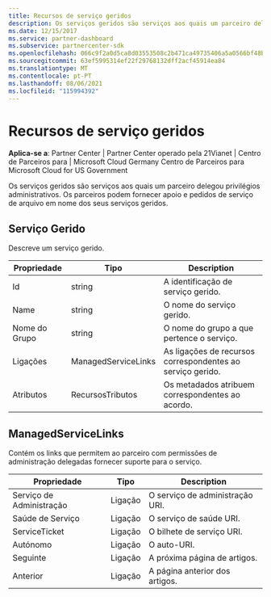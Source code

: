 ```yaml
---
title: Recursos de serviço geridos
description: Os serviços geridos são serviços aos quais um parceiro delegou privilégios administrativos. Os parceiros podem fornecer apoio e pedidos de serviço de arquivo em nome dos seus serviços geridos.
ms.date: 12/15/2017
ms.service: partner-dashboard
ms.subservice: partnercenter-sdk
ms.openlocfilehash: 066c9f2a0d5ca8d03553508c2b471ca49735406a5a0566bf48b0773385c129f7
ms.sourcegitcommit: 63ef5995314ef22f29768132dff2acf45914ea84
ms.translationtype: MT
ms.contentlocale: pt-PT
ms.lasthandoff: 08/06/2021
ms.locfileid: "115994392"
---
```

# <a name="managed-service-resources"></a>Recursos de serviço geridos

**Aplica-se a**: Partner Center | Partner Center operado pela 21Vianet | Centro de Parceiros para | Microsoft Cloud Germany Centro de Parceiros para Microsoft Cloud for US Government

Os serviços geridos são serviços aos quais um parceiro delegou privilégios administrativos. Os parceiros podem fornecer apoio e pedidos de serviço de arquivo em nome dos seus serviços geridos.

## <a name="managedservice"></a>Serviço Gerido

Descreve um serviço gerido.

| Propriedade   | Tipo                | Description                                              |
|------------|---------------------|----------------------------------------------------------|
| Id         | string              | A identificação de serviço gerido.                                  |
| Name       | string              | O nome do serviço gerido.                         |
| Nome do Grupo  | string              | O nome do grupo a que pertence o serviço.      |
| Ligações      | ManagedServiceLinks | As ligações de recursos correspondentes ao serviço gerido. |
| Atributos | RecursosTributos  | Os metadados atribuem correspondentes ao acordo.  |

## <a name="managedservicelinks"></a>ManagedServiceLinks

Contém os links que permitem ao parceiro com permissões de administração delegadas fornecer suporte para o serviço.

| Propriedade      | Tipo | Description                 |
|---------------|------|-----------------------------|
| Serviço de Administração  | Ligação | O serviço de administração URI.      |
| Saúde de Serviço | Ligação | O serviço de saúde URI.     |
| ServiceTicket | Ligação | O bilhete de serviço URI.     |
| Autónomo          | Ligação | O auto-URI.               |
| Seguinte          | Ligação | A próxima página de artigos.     |
| Anterior      | Ligação | A página anterior dos artigos. |

